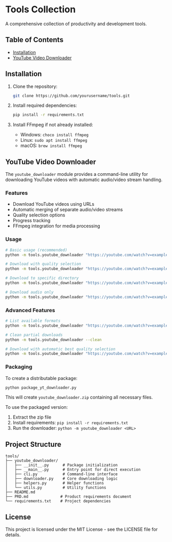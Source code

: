 # Tools Collection

A comprehensive collection of productivity and development tools.

## Table of Contents

- [Installation](#installation)
- [YouTube Video Downloader](#youtube-video-downloader)

## Installation

1. Clone the repository:
   ```bash
   git clone https://github.com/yourusername/tools.git
   ```

2. Install required dependencies:
   ```bash
   pip install -r requirements.txt
   ```

3. Install FFmpeg if not already installed:
   - Windows: `choco install ffmpeg`
   - Linux: `sudo apt install ffmpeg`
   - macOS: `brew install ffmpeg`

## YouTube Video Downloader

The `youtube_downloader` module provides a command-line utility for downloading YouTube videos with automatic audio/video stream handling.

### Features

- Download YouTube videos using URLs
- Automatic merging of separate audio/video streams
- Quality selection options
- Progress tracking
- FFmpeg integration for media processing

### Usage

```bash
# Basic usage (recommended)
python -m tools.youtube_downloader "https://youtube.com/watch?v=example"

# Download with quality selection
python -m tools.youtube_downloader "https://youtube.com/watch?v=example" --quality 1080p

# Download to specific directory
python -m tools.youtube_downloader "https://youtube.com/watch?v=example" --output ./my_videos

# Download audio only
python -m tools.youtube_downloader "https://youtube.com/watch?v=example" --audio-only
```

### Advanced Features

```bash
# List available formats
python -m tools.youtube_downloader "https://youtube.com/watch?v=example" --list-formats

# Clean partial downloads
python -m tools.youtube_downloader --clean

# Download with automatic best quality selection
python -m tools.youtube_downloader "https://youtube.com/watch?v=example" --quality best
```

### Packaging

To create a distributable package:

```bash
python package_yt_downloader.py
```

This will create `youtube_downloader.zip` containing all necessary files.

To use the packaged version:
1. Extract the zip file
2. Install requirements: `pip install -r requirements.txt`
3. Run the downloader: `python -m youtube_downloader <URL>`

## Project Structure

```
tools/
├── youtube_downloader/
│   ├── __init__.py      # Package initialization
│   ├── __main__.py      # Entry point for direct execution
│   ├── cli.py           # Command-line interface
│   ├── downloader.py    # Core downloading logic
│   ├── helpers.py       # Helper functions
│   └── utils.py         # Utility functions
├── README.md
├── PRD.md              # Product requirements document
└── requirements.txt    # Project dependencies
```

## License

This project is licensed under the MIT License - see the LICENSE file for details.
